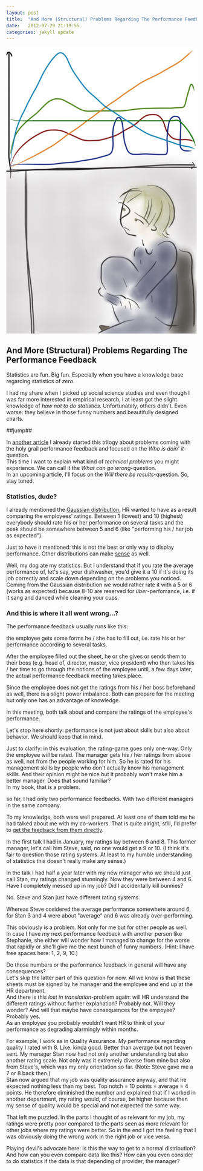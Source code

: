 ```yaml
---
layout: post
title:  "And More (Structural) Problems Regarding The Performance Feedback"
date:   2012-07-29 21:19:55
categories: jekyll update
---
```


<img src="/images/IMG_0476.JPG" class="half-width left" />

## And More (Structural) Problems Regarding The Performance Feedback

Statistics are fun. Big fun. Especially when you have a knowledge base regarding statistics of _zero_.

I had my share when I picked up social science studies and even though I was far more interested in empirical research, I at least got the slight knowledge of _how not to do statistics_. Unfortunately, others didn't. Even worse: they believe in those funny numbers and beautifully designed charts.

##jump##

In [another article][2] I already started this trilogy about problems coming with the holy grail performance feedback and focused on the _Who is doin' it_-question.  
This time I want to explain what kind of _technical problems_ you might experience. We can call it the _What can go wrong_-question.  
In an upcoming article, I'll focus on the _Will there be results_-question. So, stay tuned.[][4]

### Statistics, dude?

I already mentioned the [Gaussian distribution][1], HR wanted to have as a result comparing the employees' ratings. Between 1 (lowest) and 10 (highest) everybody should rate his or her performance on several tasks and the peak should be somewhere between 5 and 6 (like "performing his / her job as expected"). 

Just to have it mentioned: this is not the best or only way to display performance. Other distributions can make [sense][3] as well.

Well, my dog ate my statistics. But I understand that if you rate the average performance of, let's say, your dishwasher, you'd give it a 10 if it's doing its job correctly and scale down depending on the problems you noticed. Coming from the Gaussian distribution we would rather rate it with a 5 or 6 (works as expected) because 8-10 are reserved for _über_-perfomance, i.e. if it sang and danced while cleaning your cups. 

### And this is where it all went wrong...?

The performance feedback usually runs like this:  

the employee gets some forms he / she has to fill out, i.e. rate his or her performance according to several tasks.   

After the employee filled out the sheet, he or she gives or sends them to their boss (e.g. head of, director, master, vice president) who then takes his / her time to go through the notions of the employee until, a few days later, the actual performance feedback meeting takes place.  

Since the employee does not get the ratings from his / her boss beforehand as well, there is a slight power imbalance. Both can prepare for the meeting but only one has an advantage of knowledge.

In this meeting, both talk about and compare the ratings of the employee's performance. 

Let's stop here shortly: performance is not just about skills but also about behavior. We should keep that in mind.

Just to clarify: in this evaluation, the rating-game goes only one-way. Only the employee will be rated. The manager gets his / her ratings from above as well, not from the people working for him. So he is rated for his management skills by people who don't actually know his management skills. And their opinion might be nice but it probably won't make him a better manager. Does that sound familiar?  
In my book, that is a problem.

so far, I had only two performance feedbacks. With two different managers in the same company.  

To my knowledge, both were well prepared. At least one of them told me he had talked about me with my co-workers. That is quite alright, still, I'd prefer to [get the feedback from them directly][2].

In the first talk I had in January, my ratings lay between 6 and 8. This former manager, let's call him Steve, said, no one would get a 9 or 10. (I think it's fair to question those rating systems. At least to my humble understanding of statistics this doesn't really make any sense.)

In the talk I had half a year later with my new manager who we should just call Stan, my ratings changed stunningly. Now they were between 4 and 6. Have I completely messed up in my job? Did I accidentally kill bunnies? 

No. Steve and Stan just have different rating systems.   

Whereas Steve cosidered the average performance somewhere around 6, for Stan 3 and 4 were about "average" and 6 was already over-performing. 

This obviously is a problem. Not only for me but for other people as well.  
In case I have my next performance feedback with another person like Stephanie, she either will wonder how I managed to change for the worse that rapidly or she'll give me the next bunch of funny numbers. (Hint: I have free spaces here: 1, 2, 9, 10.) 

Do those numbers or the performance feedback in general will have any consequences?  
Let's skip the latter part of this question for now. All we know is that these sheets must be signed by he manager and the employee and end up at the HR department.  
And there is this _lost in translation_-problem again: will HR understand the different ratings without further explanation? Probably not. Will they wonder? And will that maybe have consequences for the empoyee? Probably yes.  
As an employee you probably wouldn't want HR to think of your performance as degrading alarmingly within months.   

For example, I work as in Quality Assurance. My performance regarding quality I rated with 8. Like: kinda good. Better than average but not heaven sent.
My manager Stan now had not only another understanding but also another rating scale. Not only was it extremely diverse from mine but also from Steve's, which was my only orientation so far. (Note: Steve gave me a 7 or 8 back then.)  
Stan now argued that my job was quality assurance anyway, and that he expected nothing less than my best. Top notch = 10 points = average = 4 points. He therefore diminished the number and explained that if I worked in another department, my rating would, of course, be higher because then my sense of quality would be special and not expected the same way. 

That left me puzzled. In the parts I thought of as relevant for my job, my ratings were pretty poor compared to the parts seen as more relevant for other jobs where my ratings were better. So in the end I got the feeling that I was obviously doing the wrong work in the right job or vice versa.

Playing devil's advocate here: Is this the way to get to a normal distribution?  
And how can you even compare data like this? How can you even consider to do statistics if the data is that depending of provider, the manager?


[1]: https://en.wikipedia.org/wiki/Normal_distribution

[2]: http://slightlyopaque.net/articles/the-mystery-of-the-performance-feedback

[3]: http://www.vigorinnovation.com/from-winning-to-the-long-tail

[4]: http://slightlyopaque.net/articles/reliabilty-or-what-to-expect-from-a-performance-feedback

<img src="http://vg03.met.vgwort.de/na/9c936ba5ac3941d5ab3f3bf6171158c4" width="1" height="1" alt="">